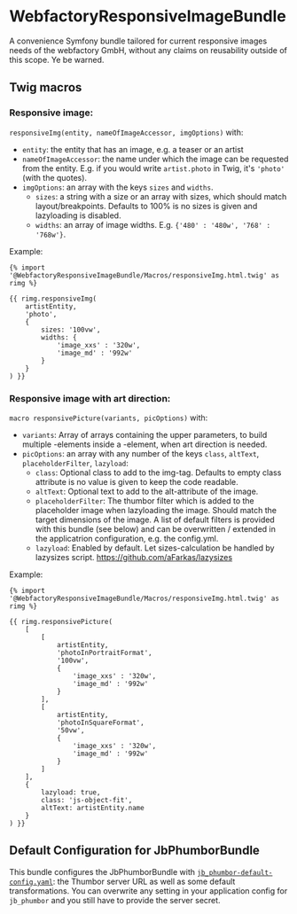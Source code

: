 # WebfactoryResponsiveImageBundle

A convenience Symfony bundle tailored for current responsive images needs of the webfactory GmbH, without any claims on
reusability outside of this scope. Ye be warned.

## Twig macros

### Responsive image:

`responsiveImg(entity, nameOfImageAccessor, imgOptions)` with:

- `entity`: the entity that has an image, e.g. a teaser or an artist
- `nameOfImageAccessor`: the name under which the image can be requested from the entity. E.g. if you would write `artist.photo` in Twig, it's `'photo'` (with the quotes).  
- `imgOptions`: an array with the keys `sizes` and `widths`.
    - `sizes`: a string with a size or an array with sizes, which should match layout/breakpoints. Defaults to 100% is no sizes is given and lazyloading is disabled.
    - `widths`: an array of image widths. E.g. `{'480' : '480w', '768' : '768w'}`.

Example:
 
```
{% import '@WebfactoryResponsiveImageBundle/Macros/responsiveImg.html.twig' as rimg %}

{{ rimg.responsiveImg(
    artistEntity,
    'photo',
    {
        sizes: '100vw',
        widths: {
            'image_xxs' : '320w',
            'image_md' : '992w'
        }
    }
) }}
```

### Responsive image with art direction:

`macro responsivePicture(variants, picOptions)` with:

- `variants`: Array of arrays containing the upper parameters, to build multiple <source>-elements inside a <picture>-element, when art direction is needed.
- `picOptions`: an array with any number of the keys `class`, `altText`, `placeholderFilter`, `lazyload`:
    - `class`: Optional class to add to the img-tag. Defaults to empty class attribute is no value is given to keep the code readable.
    - `altText`: Optional text to add to the alt-attribute of the image.
    - `placeholderFilter`: The thumbor filter which is added to the placeholder image when lazyloading the image. Should match the target dimensions of the image. A list of default filters is provided with this bundle (see below) and can be overwritten / extended in the applicatrion configuration, e.g. the config.yml.
    - `lazyload`: Enabled by default. Let sizes-calculation be handled by lazysizes script. https://github.com/aFarkas/lazysizes

Example:
 
```
{% import '@WebfactoryResponsiveImageBundle/Macros/responsiveImg.html.twig' as rimg %}

{{ rimg.responsivePicture(
    [
        [
            artistEntity,
            'photoInPortraitFormat',
            '100vw',
            {
                'image_xxs' : '320w',
                'image_md' : '992w'
            }
        ],
        [
            artistEntity,
            'photoInSquareFormat',
            '50vw',
            {
                'image_xxs' : '320w',
                'image_md' : '992w'
            }
        ]
    ],
    {
        lazyload: true,
        class: 'js-object-fit',
        altText: artistEntity.name
    }
) }}
```


## Default Configuration for JbPhumborBundle

This bundle configures the JbPhumborBundle with [```jb_phumbor-default-config.yaml```](Resources/config/jb_phumbor-default-config.yaml):
the Thumbor server URL as well as some default transformations. You can overwrite any setting in your application config
for ```jb_phumbor``` and you still have to provide the server secret.
